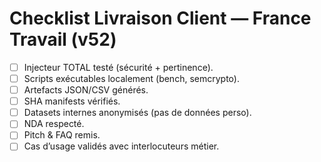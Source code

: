 # Checklist Livraison Client — France Travail (v52)
- [ ] Injecteur TOTAL testé (sécurité + pertinence).  
- [ ] Scripts exécutables localement (bench, semcrypto).  
- [ ] Artefacts JSON/CSV générés.  
- [ ] SHA manifests vérifiés.  
- [ ] Datasets internes anonymisés (pas de données perso).  
- [ ] NDA respecté.  
- [ ] Pitch & FAQ remis.  
- [ ] Cas d’usage validés avec interlocuteurs métier.  

